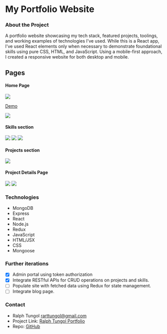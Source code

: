 # My Portfolio Website

### About the Project

A portfolio website showcasing my tech stack, featured projects, toolings, and working examples of technologies I've used. While this is a React app, I've used React elements only when necessary to demonstrate foundational skills using pure CSS, HTML, and JavaScript. Using a mobile-first approach, I created a responsive website for both desktop and mobile.

## Pages

#### Home Page 
<img src="https://i.imgur.com/1IvNyx9.gif">

[Demo](https://i.imgur.com/1IvNyx9.gifv)

<img src="https://i.imgur.com/on5Z6qI.png">

#### Skills section
<img src="https://i.imgur.com/aYsAy9g.png">
<img src="https://i.imgur.com/gT42m63.png">
<img src="https://i.imgur.com/G73cdXn.png">

#### Projects section
<img src="https://i.imgur.com/Jm9SYBq.png">

#### Project Details Page
<img src="https://i.imgur.com/UaoinGj.png">
<img src="https://i.imgur.com/6JuMs71.png">

### Technologies
- MongoDB
- Express
- React
- Node.js
- Redux
- JavaScript
- HTML/JSX
- CSS
- Mongoose

### Further iterations
- [x] Admin portal using token authorization 
- [x] Integrate RESTful APIs for CRUD operations on projects and skills. 
- [ ] Populate site with fetched data using Redux for state management. 
- [ ] Integrate blog page. 

### Contact

- Ralph Tungol [rarttungol@gmail.com]()
- Project Link: [Ralph Tungol Portfolio](https://ralphtungol.herokuapp.com/)
- Repo: [GitHub](https://github.com/tungolra/portfolio)
